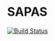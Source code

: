 # SAPAS 

[![Build Status](https://app.bitrise.io/app/676b0773183548e5/status.svg?token=_1m_ZkfaC5G_tfA4UxuX9w&branch=develop)](https://app.bitrise.io/app/676b0773183548e5)
